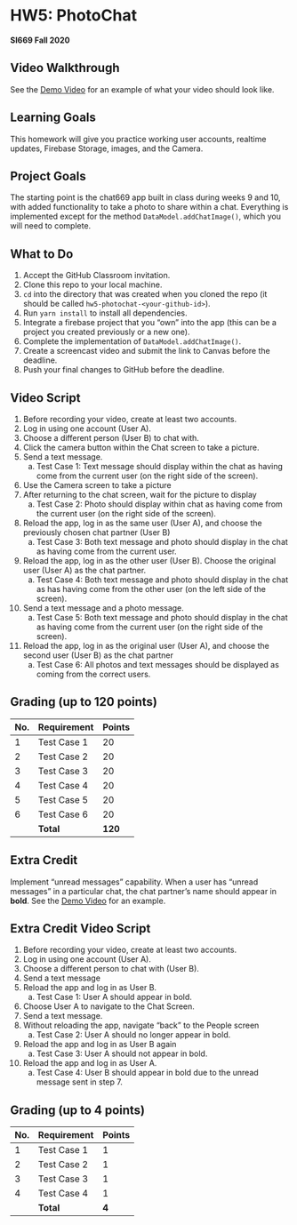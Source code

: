 # HW5: PhotoChat
**SI669 Fall 2020**

## Video Walkthrough
See the [Demo Video](https://youtu.be/izDEgnqXP7g) for an example of what your video should look like.

## Learning Goals
This homework will give you practice working user accounts, realtime updates, Firebase Storage, images, and the Camera.

## Project Goals
The starting point is the chat669 app built in class during weeks 9 and 10, with added functionality to take a photo to share within a chat. Everything is implemented except for the method `DataModel.addChatImage()`, which you will need to complete.

## What to Do
1. Accept the GitHub Classroom invitation.
2. Clone this repo to your local machine.
3. `cd` into the directory that was created when you cloned the repo (it should be called `hw5-photochat-<your-github-id>`).
4. Run `yarn install` to install all dependencies.
5. Integrate a firebase project that you “own” into the app (this can be a project you created previously or a new one).
6. Complete the implementation of `DataModel.addChatImage()`.
7. Create a screencast video and submit the link to Canvas before the deadline.
8. Push your final changes to GitHub before the deadline.

## Video Script
1. Before recording your video, create at least two accounts.
2. Log in using one account (User A).
3. Choose a different person (User B) to chat with.
4. Click the camera button within the Chat screen to take a picture.
5. Send a text message.
    <ol type="a">
    <li>Test Case 1: Text message should display within the chat as having come from the current user (on the right side of the screen).</li>
    </ol>
6. Use the Camera screen to take a picture
7. After returning to the chat screen, wait for the picture to display
    <ol type="a">
    <li>Test Case 2: Photo should display within chat as having come from the current user (on the right side of the screen).</li>
    </ol>
8. Reload the app, log in as the same user (User A), and choose the previously chosen chat partner (User B)
    <ol type="a">
    <li>Test Case 3: Both text message and photo should display in the chat as having come from the current user.</li>
    </ol>
9. Reload the app, log in as the other user (User B). Choose the original user (User A) as the chat partner.
    <ol type="a">
    <li>Test Case 4: Both text message and photo should display in the chat as has having come from the other user (on the left side of the screen).</li>
    </ol>
10. Send a text message and a photo message.
    <ol type="a">
    <li>Test Case 5: Both text message and photo should display in the chat as having come from the current user (on the right side of the screen).</li>
    </ol>
11. Reload the app, log in as the original user (User A), and choose the second user (User B) as the chat partner
    <ol type="a">
    <li>Test Case 6: All photos and text messages should be displayed as coming from the correct users.</li>
    </ol>

## Grading (up to 120 points)
| No. | Requirement  | Points |
| --- | ------------- | ------------- |
| 1 | Test Case 1 | 20 |
| 2 | Test Case 2 | 20 |
| 3 | Test Case 3 | 20 |
| 4 | Test Case 4 | 20 |
| 5 | Test Case 5 | 20 |
| 6 | Test Case 6 | 20 |
|   | **Total** | **120**

## Extra Credit
Implement “unread messages” capability. When a user has “unread messages” in a particular chat, the chat partner’s name should appear in **bold**. See the [Demo Video](https://youtu.be/MG08G-baqyk) for an example.

## Extra Credit Video Script
1. Before recording your video, create at least two accounts.
2. Log in using one account (User A).
3. Choose a different person to chat with (User B).
4. Send a text message
5. Reload the app and log in as User B.
    <ol type="a">
    <li>Test Case 1: User A should appear in bold.</li>
    </ol>
6. Choose User A to navigate to the Chat Screen.
7. Send a text message.
8. Without reloading the app, navigate “back” to the People screen
    <ol type="a">
    <li>Test Case 2: User A should no longer appear in bold.</li>
    </ol>
9. Reload the app and log in as User B again
    <ol type="a">
    <li>Test Case 3: User A should not appear in bold.</li>
    </ol>
10. Reload the app and log in as User A.
    <ol type="a">
    <li>Test Case 4: User B should appear in bold due to the unread message sent in step 7.</li>
    </ol>

## Grading (up to 4 points)
| No. | Requirement  | Points |
| --- | ------------- | ------------- |
| 1 | Test Case 1 | 1 |
| 2 | Test Case 2 | 1 |
| 3 | Test Case 3 | 1 |
| 4 | Test Case 4 | 1 |
|   | **Total** | **4**